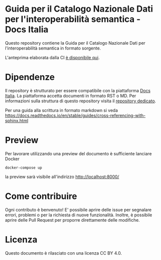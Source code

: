 # Guida per il Catalogo Nazionale Dati per l'interoperabilità semantica - Docs Italia

Questo repository contiene la Guida per il Catalogo Nazionale Dati
per l'interoperabilità semantica in formato sorgente.

L'anteprima elaborata dalla CI [è disponibile qui](https://teamdigitale.github.io/dati-semantic-guida-ndc-docs/).

# Dipendenze

Il repository è strutturato per essere compatibile con la piattaforma [Docs
Italia](https://docs.italia.it/).
La piattaforma accetta documenti in formato RST o MD.
Per informazioni sulla struttura di questo repository visita il [repository
dedicato](https://github.com/italia/docs-italia-starter-kit).

Per una guida alla scrittura in formato markdown
si veda https://docs.readthedocs.io/en/stable/guides/cross-referencing-with-sphinx.html

# Preview

Per lavorare utilizzando una preview del documento è sufficiente lanciare Docker

```
docker-compose up
```

la preview sarà visibile all'indirizzo [http://localhost:8000/](http://localhost:8000/)

# Come contribuire

Ogni contributo è benvenuto!
E' possibile aprire delle issue per segnalare errori, problemi o per la
richiesta di nuove funzionalità.
Inoltre, è possibile aprire delle Pull Request per proporre direttamente delle
modifiche.

# Licenza

Questo documento è rilasciato con una licenza CC BY 4.0.
